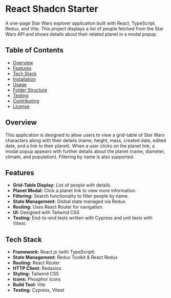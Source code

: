 
# React Shadcn Starter

A one-page Star Wars explorer application built with React, TypeScript, Redux, and Vite. This project displays a list of people fetched from the Star Wars API and shows details about their related planet in a modal popup.

## Table of Contents

- [Overview](#overview)
- [Features](#features)
- [Tech Stack](#tech-stack)
- [Installation](#installation)
- [Usage](#usage)
- [Folder Structure](#folder-structure)
- [Testing](#testing)
- [Contributing](#contributing)
- [License](#license)

## Overview

This application is designed to allow users to view a grid-table of Star Wars characters along with their details (name, height, mass, created date, edited date, and a link to their planet). When a user clicks on the planet link, a modal popup appears with further details about the planet (name, diameter, climate, and population). Filtering by name is also supported.

## Features

- **Grid-Table Display:** List of people with details.
- **Planet Modal:** Click a planet link to view more information.
- **Filtering:** Search functionality to filter people by name.
- **State Management:** Global state managed via Redux.
- **Routing:** Uses React Router for navigation.
- **UI:** Designed with Tailwind CSS 
- **Testing:** End-to-end tests written with Cypress and unit tests with Vitest.

## Tech Stack

- **Framework:** React.js (with TypeScript)
- **State Management:** Redux Toolkit & React Redux
- **Routing:** React Router 
- **HTTP Client:** Redaxios
- **Styling:** Tailwind CSS
- **Icons:** Phosphor Icons
- **Build Tool:** Vite
- **Testing:** Cypress, Vitest

